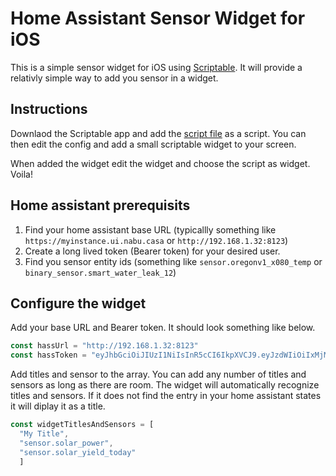 # Home Assistant Sensor Widget for iOS

This is a simple sensor widget for iOS using [Scriptable](https://scriptable.app/). It will provide a relativly simple way to add you sensor in a widget.

## Instructions

Downlaod the Scriptable app and add the [script file](home-assistant-widget.js) as a script. You can then edit the config and add a small scriptable widget to your screen.

When added the widget edit the widget and choose the script as widget. Voila!

## Home assistant prerequisits

1. Find your home assistant base URL (typicallly something like `https://myinstance.ui.nabu.casa` or `http://192.168.1.32:8123`)
2. Create a long lived token (Bearer token) for your desired user.
3. Find you sensor entity ids (something like `sensor.oregonv1_x080_temp` or `binary_sensor.smart_water_leak_12`)

## Configure the widget

Add your base URL and Bearer token. It should look something like below.
```js
const hassUrl = "http://192.168.1.32:8123"
const hassToken = "eyJhbGciOiJIUzI1NiIsInR5cCI6IkpXVCJ9.eyJzdWIiOiIxMjM0NTY3ODkwIiwibmFtZSI6IkpvaG4gRG9lIiwiaWF0IjoxNTE2MjM5MDIyfQ.SflKxwRJSMeKKF2QT4fwpMeJf36POk6yJV_adQssw5c"
```

Add titles and sensor to the array. You can add any number of titles and sensors as long as there are room. The widget will automatically recognize titles and sensors. If it does not find the entry in your home assistant states it will diplay it as a title.
```js
const widgetTitlesAndSensors = [
  "My Title",
  "sensor.solar_power",
  "sensor.solar_yield_today"
  ]
```


